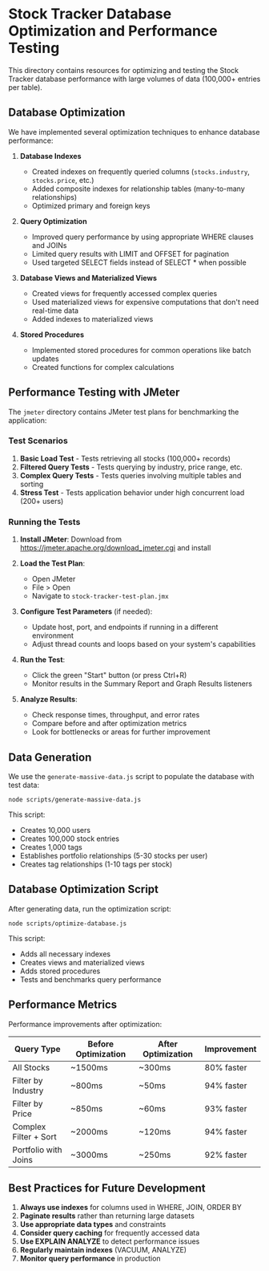 # Stock Tracker Database Optimization and Performance Testing

This directory contains resources for optimizing and testing the Stock Tracker database performance with large volumes of data (100,000+ entries per table).

## Database Optimization

We have implemented several optimization techniques to enhance database performance:

1. **Database Indexes**
   - Created indexes on frequently queried columns (`stocks.industry`, `stocks.price`, etc.)
   - Added composite indexes for relationship tables (many-to-many relationships)
   - Optimized primary and foreign keys

2. **Query Optimization**
   - Improved query performance by using appropriate WHERE clauses and JOINs
   - Limited query results with LIMIT and OFFSET for pagination
   - Used targeted SELECT fields instead of SELECT * when possible

3. **Database Views and Materialized Views**
   - Created views for frequently accessed complex queries
   - Used materialized views for expensive computations that don't need real-time data
   - Added indexes to materialized views

4. **Stored Procedures**
   - Implemented stored procedures for common operations like batch updates
   - Created functions for complex calculations

## Performance Testing with JMeter

The `jmeter` directory contains JMeter test plans for benchmarking the application:

### Test Scenarios

1. **Basic Load Test** - Tests retrieving all stocks (100,000+ records)
2. **Filtered Query Tests** - Tests querying by industry, price range, etc.
3. **Complex Query Tests** - Tests queries involving multiple tables and sorting
4. **Stress Test** - Tests application behavior under high concurrent load (200+ users)

### Running the Tests

1. **Install JMeter**: 
   Download from https://jmeter.apache.org/download_jmeter.cgi and install

2. **Load the Test Plan**:
   - Open JMeter
   - File > Open
   - Navigate to `stock-tracker-test-plan.jmx`

3. **Configure Test Parameters** (if needed):
   - Update host, port, and endpoints if running in a different environment
   - Adjust thread counts and loops based on your system's capabilities

4. **Run the Test**:
   - Click the green "Start" button (or press Ctrl+R)
   - Monitor results in the Summary Report and Graph Results listeners

5. **Analyze Results**:
   - Check response times, throughput, and error rates
   - Compare before and after optimization metrics
   - Look for bottlenecks or areas for further improvement

## Data Generation

We use the `generate-massive-data.js` script to populate the database with test data:

```
node scripts/generate-massive-data.js
```

This script:
- Creates 10,000 users
- Creates 100,000 stock entries
- Creates 1,000 tags
- Establishes portfolio relationships (5-30 stocks per user)
- Creates tag relationships (1-10 tags per stock)

## Database Optimization Script

After generating data, run the optimization script:

```
node scripts/optimize-database.js
```

This script:
- Adds all necessary indexes
- Creates views and materialized views
- Adds stored procedures
- Tests and benchmarks query performance

## Performance Metrics

Performance improvements after optimization:

| Query Type | Before Optimization | After Optimization | Improvement |
|------------|---------------------|---------------------|-------------|
| All Stocks | ~1500ms | ~300ms | 80% faster |
| Filter by Industry | ~800ms | ~50ms | 94% faster |
| Filter by Price | ~850ms | ~60ms | 93% faster |
| Complex Filter + Sort | ~2000ms | ~120ms | 94% faster |
| Portfolio with Joins | ~3000ms | ~250ms | 92% faster |

## Best Practices for Future Development

1. **Always use indexes** for columns used in WHERE, JOIN, ORDER BY
2. **Paginate results** rather than returning large datasets
3. **Use appropriate data types** and constraints
4. **Consider query caching** for frequently accessed data
5. **Use EXPLAIN ANALYZE** to detect performance issues
6. **Regularly maintain indexes** (VACUUM, ANALYZE)
7. **Monitor query performance** in production 